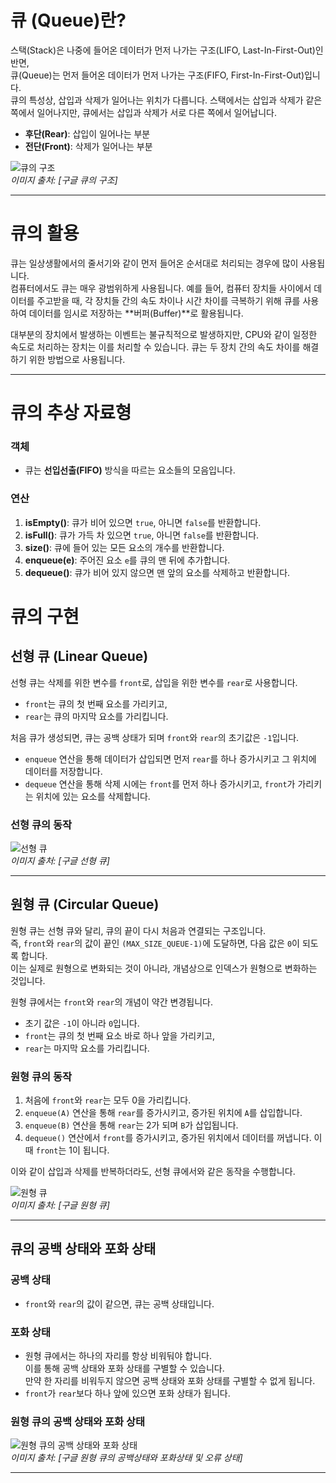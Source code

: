 # 큐 (Queue)란?

스택(Stack)은 나중에 들어온 데이터가 먼저 나가는 구조(LIFO, Last-In-First-Out)인 반면,  
큐(Queue)는 먼저 들어온 데이터가 먼저 나가는 구조(FIFO, First-In-First-Out)입니다.  
큐의 특성상, 삽입과 삭제가 일어나는 위치가 다릅니다. 스택에서는 삽입과 삭제가 같은 쪽에서 일어나지만, 큐에서는 삽입과 삭제가 서로 다른 쪽에서 일어납니다.

- **후단(Rear)**: 삽입이 일어나는 부분
- **전단(Front)**: 삭제가 일어나는 부분

![큐의 구조](https://github.com/user-attachments/assets/1b53ce6f-7412-474e-aab7-e6cb4b35ffe9)  
*이미지 출처: [구글 큐의 구조]*

---

# 큐의 활용

큐는 일상생활에서의 줄서기와 같이 먼저 들어온 순서대로 처리되는 경우에 많이 사용됩니다.  
컴퓨터에서도 큐는 매우 광범위하게 사용됩니다. 예를 들어, 컴퓨터 장치들 사이에서 데이터를 주고받을 때, 각 장치들 간의 속도 차이나 시간 차이를 극복하기 위해 큐를 사용하여 데이터를 임시로 저장하는 **버퍼(Buffer)**로 활용됩니다.

대부분의 장치에서 발생하는 이벤트는 불규칙적으로 발생하지만, CPU와 같이 일정한 속도로 처리하는 장치는 이를 처리할 수 있습니다. 큐는 두 장치 간의 속도 차이를 해결하기 위한 방법으로 사용됩니다.

---

# 큐의 추상 자료형

### 객체
- 큐는 **선입선출(FIFO)** 방식을 따르는 요소들의 모음입니다.

### 연산
1. **isEmpty()**: 큐가 비어 있으면 `true`, 아니면 `false`를 반환합니다.
2. **isFull()**: 큐가 가득 차 있으면 `true`, 아니면 `false`를 반환합니다.
3. **size()**: 큐에 들어 있는 모든 요소의 개수를 반환합니다.
4. **enqueue(e)**: 주어진 요소 `e`를 큐의 맨 뒤에 추가합니다.
5. **dequeue()**: 큐가 비어 있지 않으면 맨 앞의 요소를 삭제하고 반환합니다.



# 큐의 구현

## 선형 큐 (Linear Queue)

선형 큐는 삭제를 위한 변수를 `front`로, 삽입을 위한 변수를 `rear`로 사용합니다.  
- `front`는 큐의 첫 번째 요소를 가리키고,  
- `rear`는 큐의 마지막 요소를 가리킵니다.

처음 큐가 생성되면, 큐는 공백 상태가 되며 `front`와 `rear`의 초기값은 `-1`입니다.  
- `enqueue` 연산을 통해 데이터가 삽입되면 먼저 `rear`를 하나 증가시키고 그 위치에 데이터를 저장합니다.  
- `dequeue` 연산을 통해 삭제 시에는 `front`를 먼저 하나 증가시키고, `front`가 가리키는 위치에 있는 요소를 삭제합니다.

### 선형 큐의 동작

![선형 큐](https://github.com/user-attachments/assets/12a45867-e79f-46b5-b9ba-226c156de0c4)  
*이미지 출처: [구글 선형 큐]*

---

## 원형 큐 (Circular Queue)

원형 큐는 선형 큐와 달리, 큐의 끝이 다시 처음과 연결되는 구조입니다.  
즉, `front`와 `rear`의 값이 끝인 `(MAX_SIZE_QUEUE-1)`에 도달하면, 다음 값은 `0`이 되도록 합니다.  
이는 실제로 원형으로 변화되는 것이 아니라, 개념상으로 인덱스가 원형으로 변화하는 것입니다.

원형 큐에서는 `front`와 `rear`의 개념이 약간 변경됩니다.  
- 초기 값은 `-1`이 아니라 `0`입니다.
- `front`는 큐의 첫 번째 요소 바로 하나 앞을 가리키고,  
- `rear`는 마지막 요소를 가리킵니다.

### 원형 큐의 동작

1. 처음에 `front`와 `rear`는 모두 0을 가리킵니다.
2. `enqueue(A)` 연산을 통해 `rear`를 증가시키고, 증가된 위치에 `A`를 삽입합니다.
3. `enqueue(B)` 연산을 통해 `rear`는 2가 되며 `B`가 삽입됩니다.
4. `dequeue()` 연산에서 `front`를 증가시키고, 증가된 위치에서 데이터를 꺼냅니다. 이때 `front`는 1이 됩니다.
   
이와 같이 삽입과 삭제를 반복하더라도, 선형 큐에서와 같은 동작을 수행합니다.

![원형 큐](https://github.com/user-attachments/assets/c4ba00d7-b602-4c38-ad07-fa9912e84bc5)  
*이미지 출처: [구글 원형 큐]*

---

## 큐의 공백 상태와 포화 상태

### 공백 상태
- `front`와 `rear`의 값이 같으면, 큐는 공백 상태입니다.

### 포화 상태
- 원형 큐에서는 하나의 자리를 항상 비워둬야 합니다.  
  이를 통해 공백 상태와 포화 상태를 구별할 수 있습니다.  
  만약 한 자리를 비워두지 않으면 공백 상태와 포화 상태를 구별할 수 없게 됩니다.
- `front`가 `rear`보다 하나 앞에 있으면 포화 상태가 됩니다.

### 원형 큐의 공백 상태와 포화 상태

![원형 큐의 공백 상태와 포화 상태](https://github.com/user-attachments/assets/f9b2d8d1-86d5-47b4-be51-0d4ecd5be7d3)  
*이미지 출처: [구글 원형 큐의 공백상태와 포화상태 및 오류 상태]*

---
